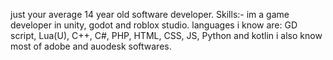 just your average 14 year old software developer.
Skills:-
im a game developer in unity, godot and roblox studio. languages i know are:
 GD script, Lua(U), C++, C#, PHP, HTML, CSS, JS, Python and kotlin
i also know most of adobe and auodesk softwares.


<!---
mustafaC0der/mustafaC0der is a ✨ special ✨ repository because its `README.md` (this file) appears on your GitHub profile.
You can click the Preview link to take a look at your changes.
--->
